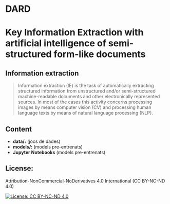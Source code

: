 # DARD

# Key Information Extraction with artificial intelligence of semi-structured form-like documents

## Information extraction

> Information extraction (IE) is the task of automatically extracting structured information from unstructured and/or semi-structured machine-readable documents and other electronically represented sources. In most of the cases this activity concerns processing images by means computer vision (CV) and processing human language texts by means of natural language processing (NLP).

## Content

* **data/:** (jocs de dades)
* **models/:** (models pre-entrenats)
* **Jupyter Notebooks** (models pre-entrenats)

## License: 

Attribution-NonCommercial-NoDerivatives 4.0 International (CC BY-NC-ND 4.0)

[![License: CC BY-NC-ND 4.0](https://img.shields.io/badge/License-CC%20BY--NC--ND%204.0-lightgrey.svg)](https://creativecommons.org/licenses/by-nc-nd/4.0/)